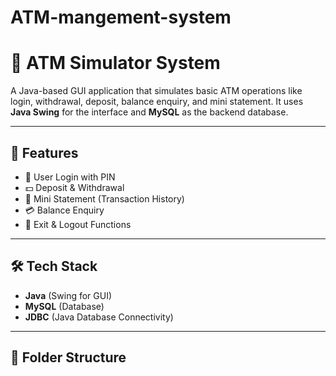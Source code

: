 # ATM-mangement-system
# 🏦 ATM Simulator System

A Java-based GUI application that simulates basic ATM operations like login, withdrawal, deposit, balance enquiry, and mini statement. It uses **Java Swing** for the interface and **MySQL** as the backend database.

---

## 🚀 Features

- 🔐 User Login with PIN
- 💵 Deposit & Withdrawal
- 🧾 Mini Statement (Transaction History)
- 💳 Balance Enquiry
- 🚪 Exit & Logout Functions

---

## 🛠 Tech Stack

- **Java** (Swing for GUI)
- **MySQL** (Database)
- **JDBC** (Java Database Connectivity)

---

## 📁 Folder Structure

